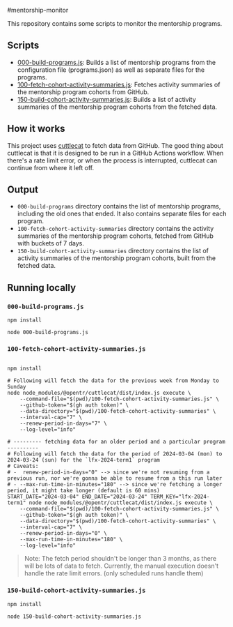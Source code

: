 #mentorship-monitor

This repository contains some scripts to monitor the mentorship programs.

## Scripts

- [000-build-programs.js](000-build-programs.js): Builds a list of mentorship programs from the configuration file (programs.json) as well as separate files for the programs.
- [100-fetch-cohort-activity-summaries.js](100-fetch-cohort-activity-summaries.js): Fetches activity summaries of the mentorship program cohorts from GitHub.
- [150-build-cohort-activity-summaries.js](150-build-cohort-activity-summaries.js): Builds a list of activity summaries of the mentorship program cohorts from the fetched data.

## How it works

This project uses [cuttlecat](https://github.com/OpenTRFoundation/cuttlecat) to fetch data from GitHub.
The good thing about cuttlecat is that it is designed to be run in a GitHub Actions workflow.
When there's a rate limit error, or when the process is interrupted, cuttlecat can continue from where it left off.

## Output

- `000-build-programs` directory contains the list of mentorship programs, including the old ones that ended. It also contains separate files for each program.
- `100-fetch-cohort-activity-summaries` directory contains the activity summaries of the mentorship program cohorts, fetched from GitHub with buckets of 7 days.
- `150-build-cohort-activity-summaries` directory contains the list of activity summaries of the mentorship program cohorts, built from the fetched data.

## Running locally

### `000-build-programs.js`
```shell
npm install

node 000-build-programs.js
```

### `100-fetch-cohort-activity-summaries.js`
```shell

npm install

# Following will fetch the data for the previous week from Monday to Sunday
node node_modules/@opentr/cuttlecat/dist/index.js execute \
    --command-file="$(pwd)/100-fetch-cohort-activity-summaries.js" \
    --github-token="$(gh auth token)" \
    --data-directory="$(pwd)/100-fetch-cohort-activity-summaries" \
    --interval-cap="7" \
    --renew-period-in-days="7" \
    --log-level="info"

# --------- fetching data for an older period and a particular program ----------
# Following will fetch the data for the period of 2024-03-04 (mon) to 2024-03-24 (sun) for the `lfx-2024-term1` program
# Caveats:
# -  renew-period-in-days="0" --> since we're not resuming from a previous run, nor we're gonna be able to resume from a this run later
# - --max-run-time-in-minutes="180" --> since we're fetching a longer period, it might take longer (default is 60 mins)
START_DATE="2024-03-04" END_DATE="2024-03-24" TERM_KEY="lfx-2024-term1" node node_modules/@opentr/cuttlecat/dist/index.js execute \
    --command-file="$(pwd)/100-fetch-cohort-activity-summaries.js" \
    --github-token="$(gh auth token)" \
    --data-directory="$(pwd)/100-fetch-cohort-activity-summaries" \
    --interval-cap="7" \
    --renew-period-in-days="0" \
    --max-run-time-in-minutes="180" \
    --log-level="info"
```

> Note: The fetch period shouldn't be longer than 3 months, as there will be lots of data to fetch. Currently, the manual execution doesn't handle the rate limit errors. (only scheduled runs handle them)

### `150-build-cohort-activity-summaries.js`
```shell
npm install

node 150-build-cohort-activity-summaries.js
```
